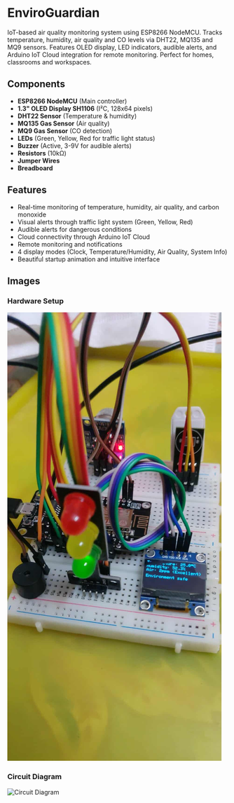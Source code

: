 # EnviroGuardian

IoT-based air quality monitoring system using ESP8266 NodeMCU. Tracks temperature, humidity, air quality and CO levels via DHT22, MQ135 and MQ9 sensors. Features OLED display, LED indicators, audible alerts, and Arduino IoT Cloud integration for remote monitoring. Perfect for homes, classrooms and workspaces.

## Components

- **ESP8266 NodeMCU** (Main controller)
- **1.3" OLED Display SH1106** (I²C, 128x64 pixels)
- **DHT22 Sensor** (Temperature & humidity)
- **MQ135 Gas Sensor** (Air quality)
- **MQ9 Gas Sensor** (CO detection)
- **LEDs** (Green, Yellow, Red for traffic light status)
- **Buzzer** (Active, 3-9V for audible alerts)
- **Resistors** (10kΩ)
- **Jumper Wires**
- **Breadboard**

## Features

- Real-time monitoring of temperature, humidity, air quality, and carbon monoxide
- Visual alerts through traffic light system (Green, Yellow, Red)
- Audible alerts for dangerous conditions
- Cloud connectivity through Arduino IoT Cloud
- Remote monitoring and notifications
- 4 display modes (Clock, Temperature/Humidity, Air Quality, System Info)
- Beautiful startup animation and intuitive interface

## Images

### Hardware Setup
![Hardware Setup](EnviroGuardian%20Hardware%20setup.jpg)

### Circuit Diagram

![Circuit Diagram](https://app.cirkitdesigner.com/project/1f74e979-1c73-493a-8dce-26fb87d5c8aa)



